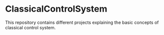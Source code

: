 # ClassicalControlSystem
This repository contains different projects explaining the basic concepts of classical control system.
